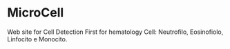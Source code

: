 # MicroCell

  Web site for Cell Detection
  First for hematology
    Cell: Neutrofilo, Eosinofiolo, Linfocito e Monocito.
